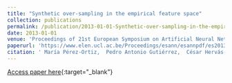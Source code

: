 ```yaml
---
title: "Synthetic over-sampling in the empirical feature space"
collection: publications
permalink: /publication/2013-01-01-Synthetic-over-sampling-in-the-empirical-feature-space
date: 2013-01-01
venue: 'Proceedings of 21st European Symposium on Artificial Neural Networks, Computational Intelligence and Machine Learning (ESANN2013)'
paperurl: 'https://www.elen.ucl.ac.be/Proceedings/esann/esannpdf/es2013-103.pdf'
citation: ' María Pérez-Ortiz,  Pedro Antonio Gutiérrez,  César Hervás-Martínez, &quot;Synthetic over-sampling in the empirical feature space.&quot; Proceedings of 21st European Symposium on Artificial Neural Networks, Computational Intelligence and Machine Learning (ESANN2013), 2013, pp. 385-390.'
---
```

[Access paper here](https://www.elen.ucl.ac.be/Proceedings/esann/esannpdf/es2013-103.pdf){:target="_blank"}
